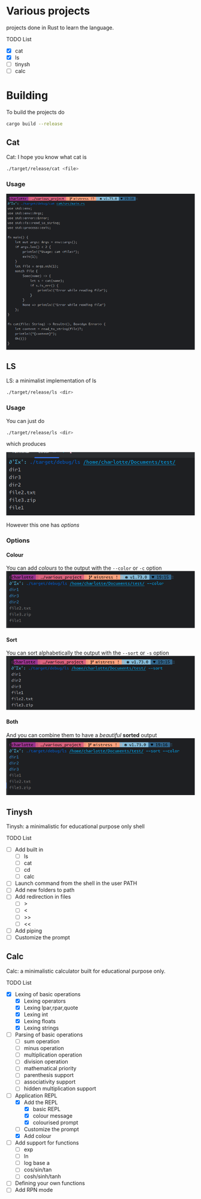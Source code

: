# Various projects

projects done in Rust to learn the language.

TODO List

- [x] cat
- [x] ls
- [ ] tinysh
- [ ] calc

# Building

To build the projects do

```bash
cargo build --release
```

## Cat

Cat: I hope you know what cat is

```bash 
./target/release/cat <file>
```

### Usage

![cat](assets/cat.png)

## LS

LS: a minimalist implementation of ls

```bash 
./target/release/ls <dir>
```

### Usage

You can just do

```bash 
./target/release/ls <dir>
```

which produces

![](assets/ls_vanilla.png)

However this one has _options_

### Options

#### Colour

You can add _colours_ to the output with the `--color` or `-c` option
![](assets/ls_colors.png)

#### Sort

You can sort alphabetically the output with the `--sort` or `-s` option
![](assets/ls_sort.png)

#### Both

And you can combine them to have a _beautiful_ **sorted** output
![](assets/ls_colors_sort.png)

## Tinysh

Tinysh: a minimalistic for educational purpose only shell

TODO List

- [ ] Add built in
    - [ ] ls
    - [ ] cat
    - [ ] cd
    - [ ] calc
- [ ] Launch command from the shell in the user PATH
- [ ] Add new folders to path
- [ ] Add redirection in files
    - [ ] \>
    - [ ] \<
    - [ ] \>>
    - [ ] \<<
- [ ] Add piping
- [ ] Customize the prompt

## Calc

Calc: a minimalistic calculator built for educational purpose only.

TODO List

- [X] Lexing of basic operations
  - [X] Lexing operators
  - [X] Lexing lpar,rpar,quote
  - [X] Lexing int
  - [X] Lexing floats
  - [X] Lexing strings
- [ ] Parsing of basic operations
  - [ ] sum operation
  - [ ] minus operation
  - [ ] multiplication operation
  - [ ] division operation
  - [ ] mathematical priority
  - [ ] parenthesis support
  - [ ] associativity support
  - [ ] hidden multiplication support
- [ ] Application REPL
  - [X] Add the REPL
    - [X] basic REPL
    - [X] colour message
    - [X] colourised prompt
  - [ ] Customize the prompt
  - [X] Add colour
- [ ] Add support for functions
  - [ ] exp
  - [ ] ln
  - [ ] log base a
  - [ ] cos/sin/tan 
  - [ ] cosh/sinh/tanh
- [ ] Defining your own functions
- [ ] Add RPN mode